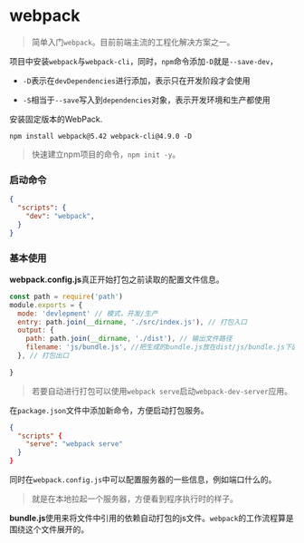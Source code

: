 # webpack

> 简单入门`webpack`。目前前端主流的工程化解决方案之一。

项目中安装`webpack`与`webpack-cli`，同时，`npm`命令添加`-D`就是`--save-dev`，

- `-D`表示在`devDependencies`进行添加，表示只在开发阶段才会使用

- `-S`相当于`--save`写入到`dependencies`对象，表示开发环境和生产都使用

安装固定版本的WebPack.

```shell
npm install webpack@5.42 webpack-cli@4.9.0 -D
```

> 快速建立npm项目的命令，`npm init -y`。

### 启动命令

```json
{
  "scripts": {
    "dev": "webpack",
  }
}
```

### 基本使用

**webpack.config.js**真正开始打包之前读取的配置文件信息。

```js
const path = require('path')
module.exports = {
  mode: 'devlepment' // 模式，开发/生产
  entry: path.join(__dirname, './src/index.js'), // 打包入口
  output: {
    path: path.join(__dirname, './dist'), // 输出文件路径
    filename: 'js/bundle.js', //把生成的bundle.js放在dist/js/bundle.js下面
  }, // 打包出口
  
}
```

> 若要自动进行打包可以使用`webpack serve`启动`webpack-dev-server`应用。

在`package.json`文件中添加新命令，方便启动打包服务。

```json
{
  "scripts" {
    "serve": "webpack serve"
  }
}
```

同时在`webpack.config.js`中可以配置服务器的一些信息，例如端口什么的。

> 就是在本地拉起一个服务器，方便看到程序执行时的样子。

**bundle.js**使用来将文件中引用的依赖自动打包的js文件。`webpack`的工作流程算是围绕这个文件展开的。
